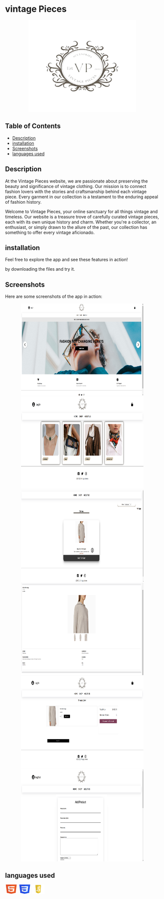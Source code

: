 # vintage Pieces

<p align="center">
  <img src="the code\assets\img\logo.jpg" alt="logo" width="350" height="300">
</p>



## Table of Contents

- [Description](#Description)
- [installation](#installation)
- [Screenshots](#Screenshots)
- [languages used](#languages-used)


 ## Description 
At the Vintage Pieces website, we are passionate about preserving the beauty and significance of vintage clothing. Our mission is to connect fashion lovers with the stories and craftsmanship behind each vintage piece. Every garment in our collection is a testament to the enduring appeal of fashion history.

 <p> </p>
Welcome to Vintage Pieces, your online sanctuary for all things vintage and timeless. Our website is a treasure trove of carefully curated vintage pieces, each with its own unique history and charm. Whether you're a collector, an enthusiast, or simply drawn to the allure of the past, our collection has something to offer every vintage aficionado.



## installation 
 <p > Feel free to explore the app and see these features in action! </p>  
 by downloading the files and try it.


## Screenshots

Here are some screenshots of the app in action:

<p align="center">
  <img src="screenshots\home.png" alt="logo" width="400" height="300" >   <img src="screenshots\categories.png" alt="logo" width="400" height="300"> <img src="screenshots\prooo.png" alt="logo" width="400" height="300">  <img src="screenshots\proudct.png" alt="logo" width="400" height="300">  <img src="screenshots\cart.png" alt="logo" width="400" height="300">   <img src="screenshots\add proudct.png" alt="logo" width="400" height="300">
</p>


## languages used 

<p align="left">
  <img src="screenshots/html.png" alt="html" width="40" height="30" >   <img src="screenshots/css.png" alt="css" width="40" height="30"> <img src="screenshots/java.png" alt="php" width="40" height="30">  
</p>




 
 
